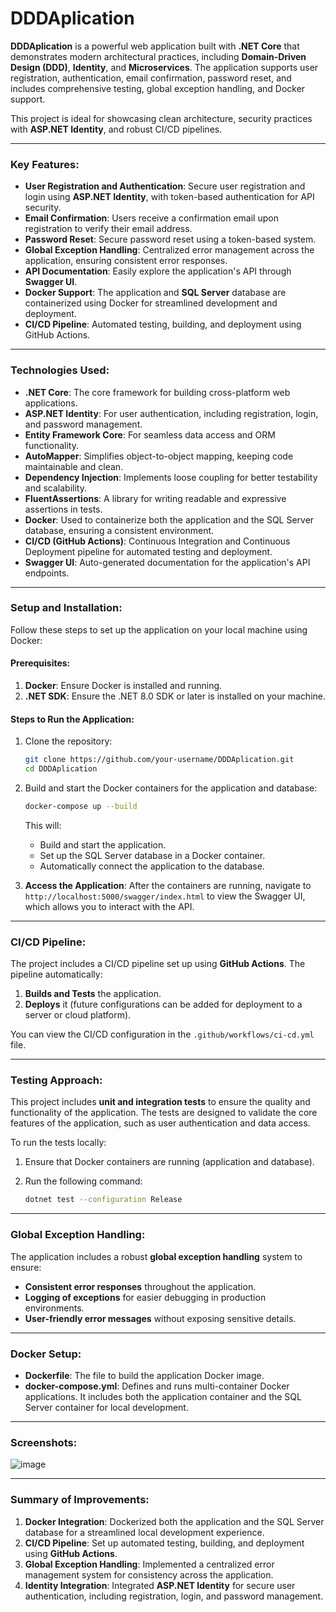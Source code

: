 # DDDAplication

**DDDAplication** is a powerful web application built with **.NET Core** that demonstrates modern architectural practices, including **Domain-Driven Design (DDD)**, **Identity**, and **Microservices**. The application supports user registration, authentication, email confirmation, password reset, and includes comprehensive testing, global exception handling, and Docker support.

This project is ideal for showcasing clean architecture, security practices with **ASP.NET Identity**, and robust CI/CD pipelines.

---

### Key Features:

- **User Registration and Authentication**: Secure user registration and login using **ASP.NET Identity**, with token-based authentication for API security.
- **Email Confirmation**: Users receive a confirmation email upon registration to verify their email address.
- **Password Reset**: Secure password reset using a token-based system.
- **Global Exception Handling**: Centralized error management across the application, ensuring consistent error responses.
- **API Documentation**: Easily explore the application's API through **Swagger UI**.
- **Docker Support**: The application and **SQL Server** database are containerized using Docker for streamlined development and deployment.
- **CI/CD Pipeline**: Automated testing, building, and deployment using GitHub Actions.

---

### Technologies Used:

- **.NET Core**: The core framework for building cross-platform web applications.
- **ASP.NET Identity**: For user authentication, including registration, login, and password management.
- **Entity Framework Core**: For seamless data access and ORM functionality.
- **AutoMapper**: Simplifies object-to-object mapping, keeping code maintainable and clean.
- **Dependency Injection**: Implements loose coupling for better testability and scalability.
- **FluentAssertions**: A library for writing readable and expressive assertions in tests.
- **Docker**: Used to containerize both the application and the SQL Server database, ensuring a consistent environment.
- **CI/CD (GitHub Actions)**: Continuous Integration and Continuous Deployment pipeline for automated testing and deployment.
- **Swagger UI**: Auto-generated documentation for the application's API endpoints.

---

### Setup and Installation:

Follow these steps to set up the application on your local machine using Docker:

#### Prerequisites:

1. **Docker**: Ensure Docker is installed and running.
2. **.NET SDK**: Ensure the .NET 8.0 SDK or later is installed on your machine.

#### Steps to Run the Application:

1. Clone the repository:

    ```bash
    git clone https://github.com/your-username/DDDAplication.git
    cd DDDAplication
    ```

2. Build and start the Docker containers for the application and database:

    ```bash
    docker-compose up --build
    ```

    This will:
    - Build and start the application.
    - Set up the SQL Server database in a Docker container.
    - Automatically connect the application to the database.

3. **Access the Application**: After the containers are running, navigate to `http://localhost:5000/swagger/index.html` to view the Swagger UI, which allows you to interact with the API.

---

### CI/CD Pipeline:

The project includes a CI/CD pipeline set up using **GitHub Actions**. The pipeline automatically:

1. **Builds and Tests** the application.
2. **Deploys** it (future configurations can be added for deployment to a server or cloud platform).

You can view the CI/CD configuration in the `.github/workflows/ci-cd.yml` file.

---

### Testing Approach:

This project includes **unit and integration tests** to ensure the quality and functionality of the application. The tests are designed to validate the core features of the application, such as user authentication and data access.

To run the tests locally:

1. Ensure that Docker containers are running (application and database).
2. Run the following command:

    ```bash
    dotnet test --configuration Release
    ```

---

### Global Exception Handling:

The application includes a robust **global exception handling** system to ensure:
- **Consistent error responses** throughout the application.
- **Logging of exceptions** for easier debugging in production environments.
- **User-friendly error messages** without exposing sensitive details.

---

### Docker Setup:

- **Dockerfile**: The file to build the application Docker image.
- **docker-compose.yml**: Defines and runs multi-container Docker applications. It includes both the application container and the SQL Server container for local development.

---

### Screenshots:

![image](https://github.com/user-attachments/assets/6257f098-6cc3-4b4f-b183-8193d2a9d52a)


---
### Summary of Improvements:

1. **Docker Integration**: Dockerized both the application and the SQL Server database for a streamlined local development experience.
2. **CI/CD Pipeline**: Set up automated testing, building, and deployment using **GitHub Actions**.
3. **Global Exception Handling**: Implemented a centralized error management system for consistency across the application.
4. **Identity Integration**: Integrated **ASP.NET Identity** for secure user authentication, including registration, login, and password management.

